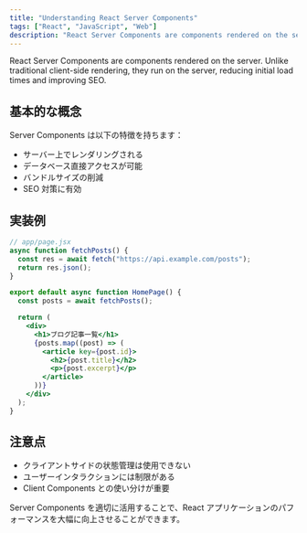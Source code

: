 ```yaml
---
title: "Understanding React Server Components"
tags: ["React", "JavaScript", "Web"]
description: "React Server Components are components rendered on the server. Unlike traditional client-side rendering, they run on the server, reducing initial load times and improving SEO."
---
```


React Server Components are components rendered on the server. Unlike traditional client-side rendering, they run on the server, reducing initial load times and improving SEO.

## 基本的な概念

Server Components は以下の特徴を持ちます：

- サーバー上でレンダリングされる
- データベース直接アクセスが可能
- バンドルサイズの削減
- SEO 対策に有効

## 実装例

```jsx
// app/page.jsx
async function fetchPosts() {
  const res = await fetch("https://api.example.com/posts");
  return res.json();
}

export default async function HomePage() {
  const posts = await fetchPosts();

  return (
    <div>
      <h1>ブログ記事一覧</h1>
      {posts.map((post) => (
        <article key={post.id}>
          <h2>{post.title}</h2>
          <p>{post.excerpt}</p>
        </article>
      ))}
    </div>
  );
}
```

## 注意点

- クライアントサイドの状態管理は使用できない
- ユーザーインタラクションには制限がある
- Client Components との使い分けが重要

Server Components を適切に活用することで、React アプリケーションのパフォーマンスを大幅に向上させることができます。
